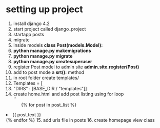 # setting up project
1. install django 4.2
2. start project called django_project
3. startapp posts
4. migrate
5. inside models **class Post(models.Model):**
6. **python manage.py makemigrations**
7. **python manage.py migrate**
8. **python manage.py createsuperuser**
9. register Post model to admin site **admin.site.register(Post)**
10. add to post mode a **__srt__():** method 
11. in root folder create templates/
12. Templates = [
13. "DIRS" : [BASE_DIR / "templates"]]
14. create home.html and add post listing using for loop  
``<ul>
{% for post in post_list %}
<li>{{ post.text }}</li>
{% endfor %}
</ul>
15. add urls file in posts 
16. create homepage view class
